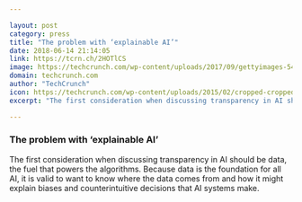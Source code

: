 ```yaml
---

layout: post
category: press
title: "The problem with ‘explainable AI’"
date: 2018-06-14 21:14:05
link: https://tcrn.ch/2HOTlCS
image: https://techcrunch.com/wp-content/uploads/2017/09/gettyimages-545863969.jpg?w=712
domain: techcrunch.com
author: "TechCrunch"
icon: https://techcrunch.com/wp-content/uploads/2015/02/cropped-cropped-favicon-gradient.png?w=180
excerpt: "The first consideration when discussing transparency in AI should be data, the fuel that powers the algorithms. Because data is the foundation for all AI, it is valid to want to know where the data comes from and how it might explain biases and counterintuitive decisions that AI systems make."

---
```


### The problem with ‘explainable AI’

The first consideration when discussing transparency in AI should be data, the fuel that powers the algorithms. Because data is the foundation for all AI, it is valid to want to know where the data comes from and how it might explain biases and counterintuitive decisions that AI systems make.